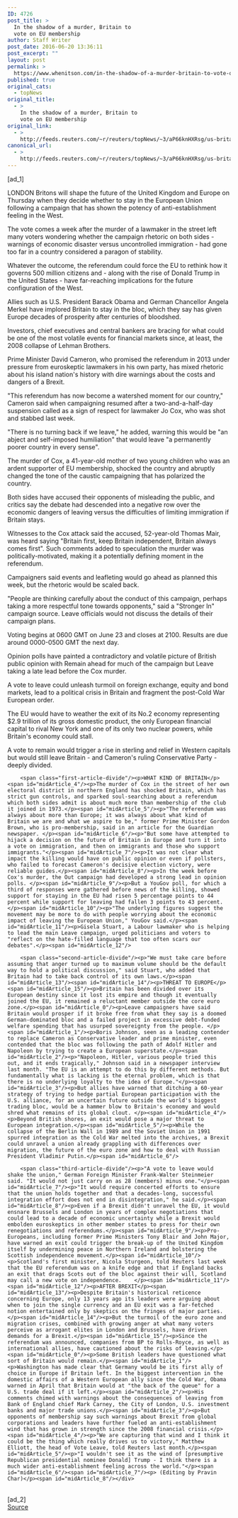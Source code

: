 ```yaml
---
ID: 4726
post_title: >
  In the shadow of a murder, Britain to
  vote on EU membership
author: Staff Writer
post_date: 2016-06-20 13:36:11
post_excerpt: ""
layout: post
permalink: >
  https://www.whenitson.com/in-the-shadow-of-a-murder-britain-to-vote-on-eu-membership/
published: true
original_cats:
  - topNews
original_title:
  - >
    In the shadow of a murder, Britain to
    vote on EU membership
original_link:
  - >
    http://feeds.reuters.com/~r/reuters/topNews/~3/aP66knHXRsg/us-britain-eu-idUSKCN0Z6199
canonical_url:
  - >
    http://feeds.reuters.com/~r/reuters/topNews/~3/aP66knHXRsg/us-britain-eu-idUSKCN0Z6199
---
```

 [ad_1]
<br><div id="articleText">
<span id="midArticle_start"/>

<span id="midArticle_0"/><span class="focusParagraph" readability="4"><p><span class="articleLocation">LONDON</span> Britons will shape the future of the United Kingdom and Europe on Thursday when they decide whether to stay in the European Union following a campaign that has shown the potency of anti-establishment feeling in the West.</p></span><span id="midArticle_1"/><p>The vote comes a week after the murder of a lawmaker in the street left many voters wondering whether the campaign rhetoric on both sides - warnings of economic disaster versus uncontrolled immigration - had gone too far in a country considered a paragon of stability.</p><span id="midArticle_2"/><p>Whatever the outcome, the referendum could force the EU to rethink how it governs 500 million citizens and - along with the rise of Donald Trump in the United States - have far-reaching implications for the future configuration of the West.</p><span id="midArticle_3"/><p>Allies such as U.S. President Barack Obama and German Chancellor Angela Merkel have implored Britain to stay in the bloc, which they say has given Europe decades of prosperity after centuries of bloodshed. </p><span id="midArticle_4"/><p>Investors, chief executives and central bankers are bracing for what could be one of the most volatile events for financial markets since, at least, the 2008 collapse of Lehman Brothers. </p><span id="midArticle_5"/><p>Prime Minister David Cameron, who promised the referendum in 2013 under pressure from euroskeptic lawmakers in his own party, has mixed rhetoric about his island nation's history with dire warnings about the costs and dangers of a Brexit.</p><span id="midArticle_6"/><p>"This referendum has now become a watershed moment for our country," Cameron said when campaigning resumed after a two-and-a-half-day suspension called as a sign of respect for lawmaker Jo Cox, who was shot and stabbed last week. </p><span id="midArticle_7"/><p>"There is no turning back if we leave," he added, warning this would be "an abject and self-imposed humiliation" that would leave "a permanently poorer country in every sense".</p><span id="midArticle_8"/><p>The murder of Cox, a 41-year-old mother of two young children who was an ardent supporter of EU membership, shocked the country and abruptly changed the tone of the caustic campaigning that has polarized the country.</p><span id="midArticle_9"/><p>Both sides have accused their opponents of misleading the public, and critics say the debate had descended into a negative row over the economic dangers of leaving versus the difficulties of limiting immigration if Britain stays.</p><span id="midArticle_10"/><p>Witnesses to the Cox attack said the accused, 52-year-old Thomas Mair, was heard saying "Britain first, keep Britain independent, Britain always comes first". Such comments added to speculation the murder was politically-motivated, making it a potentially defining moment in the referendum.</p><span id="midArticle_11"/><p>Campaigners said events and leafleting would go ahead as planned this week, but the rhetoric would be scaled back.</p><span id="midArticle_12"/><p>"People are thinking carefully about the conduct of this campaign, perhaps taking a more respectful tone towards opponents," said a "Stronger In" campaign source. Leave officials would not discuss the details of their campaign plans.</p><span id="midArticle_13"/><p>Voting begins at 0600 GMT on June 23 and closes at 2100. Results are due around 0000-0500 GMT the next day. </p><span id="midArticle_14"/><p>Opinion polls have painted a contradictory and volatile picture of British public opinion with Remain ahead for much of the campaign but Leave taking a late lead before the Cox murder.</p><span id="midArticle_15"/><p>A vote to leave could unleash turmoil on foreign exchange, equity and bond markets, lead to a political crisis in Britain and fragment the post-Cold War European order. </p><span id="midArticle_0"/><p>The EU would have to weather the exit of its No.2 economy representing $2.9 trillion of its gross domestic product, the only European financial capital to rival New York and one of its only two nuclear powers, while Britain's economy could stall.</p><span id="midArticle_1"/><p>A vote to remain would trigger a rise in sterling and relief in Western capitals but would still leave Britain - and Cameron's ruling Conservative Party - deeply divided.</p><span id="midArticle_2"/><span id="midArticle_3"/>
        
        <span class="first-article-divide"/><p>WHAT KIND OF BRITAIN</p><span id="midArticle_4"/><p>The murder of Cox in the street of her own electoral district in northern England has shocked Britain, which has strict gun controls, and sparked soul-searching about a referendum which both sides admit is about much more than membership of the club it joined in 1973.</p><span id="midArticle_5"/><p>"The referendum was always about more than Europe; it was always about what kind of Britain we are and what we aspire to be," former Prime Minister Gordon Brown, who is pro-membership, said in an article for the Guardian newspaper. </p><span id="midArticle_6"/><p>"But some have attempted to hijack a decision on the future of Britain in Europe and turn it into a vote on immigration, and then on immigrants and those who support immigrants."</p><span id="midArticle_7"/><p>It was not clear what impact the killing would have on public opinion or even if pollsters, who failed to forecast Cameron's decisive election victory, were reliable guides.</p><span id="midArticle_8"/><p>In the week before Cox's murder, the Out campaign had developed a strong lead in opinion polls. </p><span id="midArticle_9"/><p>But a YouGov poll, for which a third of responses were gathered before news of the killing, showed support for staying in the EU had risen 5 percentage points to 44 percent while support for leaving had fallen 3 points to 43 percent.</p><span id="midArticle_10"/><p>"The underlying figures suggest the movement may be more to do with people worrying about the economic impact of leaving the European Union," YouGov said.</p><span id="midArticle_11"/><p>Gisela Stuart, a Labour lawmaker who is helping to lead the main Leave campaign, urged politicians and voters to "reflect on the hate-filled language that too often scars our debates".</p><span id="midArticle_12"/>
        
        <span class="second-article-divide"/><p>"We must take care before assuming that anger turned up to maximum volume should be the default way to hold a political discussion," said Stuart, who added that Britain had to take back control of its own laws.</p><span id="midArticle_13"/><span id="midArticle_14"/><p>THREAT TO EUROPE</p><span id="midArticle_15"/><p>Britain has been divided over its European destiny since it lost its empire and though it eventually joined the EU, it remained a reluctant member outside the core euro zone.</p><span id="midArticle_0"/><p>Leave campaigners have said Britain would prosper if it broke free from what they say is a doomed German-dominated bloc and a failed project in excessive debt-funded welfare spending that has usurped sovereignty from the people. </p><span id="midArticle_1"/><p>Boris Johnson, seen as a leading contender to replace Cameron as Conservative leader and prime minister, even contended that the bloc was following the path of Adolf Hitler and Napoleon by trying to create a European superstate.</p><span id="midArticle_2"/><p>"Napoleon, Hitler, various people tried this out, and it ends tragically," Johnson said in a newspaper interview last month. "The EU is an attempt to do this by different methods. But fundamentally what is lacking is the eternal problem, which is that there is no underlying loyalty to the idea of Europe."</p><span id="midArticle_3"/><p>But allies have warned that ditching a 60-year strategy of trying to hedge partial European participation with the U.S. alliance, for an uncertain future outside the world's biggest trading bloc, would be a hammer blow to Britain's economy and would shred what remains of its global clout. </p><span id="midArticle_4"/><p>Beyond British shores, an exit would pose a major threat to European integration.</p><span id="midArticle_5"/><p>While the collapse of the Berlin Wall in 1989 and the Soviet Union in 1991 spurred integration as the Cold War melted into the archives, a Brexit could unravel a union already grappling with differences over migration, the future of the euro zone and how to deal with Russian President Vladimir Putin.</p><span id="midArticle_6"/>
        
        <span class="third-article-divide"/><p>"A vote to leave would shake the union," German Foreign Minister Frank-Walter Steinmeier said. "It would not just carry on as 28 (members) minus one."</p><span id="midArticle_7"/><p>"It would require concerted efforts to ensure that the union holds together and that a decades-long, successful integration effort does not end in disintegration," he said.</p><span id="midArticle_8"/><p>Even if a Brexit didn't unravel the EU, it would ensnare Brussels and London in years of complex negotiations that could lead to a decade of economic uncertainty while a Brexit would embolden euroskeptics in other member states to press for their own renegotiations and referendums.</p><span id="midArticle_9"/><p>Pro-Europeans, including former Prime Ministers Tony Blair and John Major, have warned an exit could trigger the break-up of the United Kingdom itself by undermining peace in Northern Ireland and bolstering the Scottish independence movement.</p><span id="midArticle_10"/><p>Scotland's first minister, Nicola Sturgeon, told Reuters last week that the EU referendum was on a knife edge and that if England backs an exit that drags Scots out of the bloc against their will, Scotland may call a new vote on independence.    </p><span id="midArticle_11"/><span id="midArticle_12"/><p>AFTER BREXIT</p><span id="midArticle_13"/><p>Despite Britain's historical reticence concerning Europe, only 13 years ago its leaders were arguing about when to join the single currency and an EU exit was a far-fetched notion entertained only by skeptics on the fringes of major parties.</p><span id="midArticle_14"/><p>But the turmoil of the euro zone and migration crises, combined with growing anger at what many voters perceive as arrogant elites in London and Brussels, have driven demands for a Brexit.</p><span id="midArticle_15"/><p>Since the referendum was announced, companies from BP to Rolls-Royce, as well as international allies, have cautioned about the risks of leaving.</p><span id="midArticle_0"/><p>Some British leaders have questioned what sort of Britain would remain.</p><span id="midArticle_1"/><p>Washington has made clear that Germany would be its first ally of choice in Europe if Britain left. In the biggest intervention in the domestic affairs of a Western European ally since the Cold War, Obama warned in April that Britain would at "the back of the queue" for a U.S. trade deal if it left.</p><span id="midArticle_2"/><p>His comments chimed with warnings about the consequences of leaving from Bank of England chief Mark Carney, the City of London, U.S. investment banks and major trade unions.</p><span id="midArticle_3"/><p>But opponents of membership say such warnings about Brexit from global corporations and leaders have further fueled an anti-establishment wind that has grown in strength since the 2008 financial crisis.</p><span id="midArticle_4"/><p>"We are capturing that wind and I think it could be the thing which really drives us to victory," Matthew Elliott, the head of Vote Leave, told Reuters last month.</p><span id="midArticle_5"/><p>"I wouldn't see it as the wind of [presumptive Republican presidential nominee Donald] Trump - I think there is a much wider anti-establishment feeling across the world."</p><span id="midArticle_6"/><span id="midArticle_7"/><p> (Editing by Pravin Char)</p><span id="midArticle_8"/></div>
<br>[ad_2]
<br><a href="http://feeds.reuters.com/~r/reuters/topNews/~3/aP66knHXRsg/us-britain-eu-idUSKCN0Z6199">Source </a>